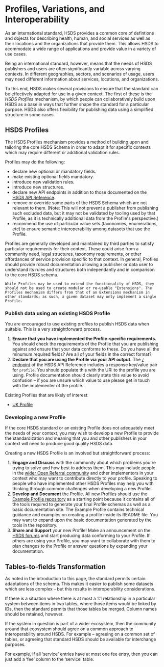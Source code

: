 Profiles, Variations, and Interoperability
=============================

As an international standard, HSDS provides a common core of defintions and objects for describing health, human, and social services as well as their locations and the organizations that provide them. This allows HSDS to acommodate a wide range of applications and provide value in a variety of use cases.

Being an international standard, however, means that the needs of HSDS publishers and users are often significantly variable across varying contexts. In different geographies, sectors, and scenarios of usage, users may need different information about services, locations, and organizations.

To this end, HSDS makes several provisions to ensure that the standard can be effectively adapted for use in a given context. The first of these is the *HSDS Profiles* mechanism, by which people can collaboratively build upon HSDS as a base in ways that further shape the standard for a particular purpose. HSDS also offers flexibility for publishing data using a simplified structure in some cases.


## HSDS Profiles

The HSDS Profiles mechanism provides a method of building upon and tailoring the core HSDS Schema in order to adapt it for specific contexts which may require different or additional validation rules.

Profiles may do the following:

* declare new optional or mandatory fields.
* make existing optional fields mandatory.
* introduce new validation rules.
* introduce new structures.
* declare new API endpoints in addition to those documented on the [HSDS API Reference](api_reference).
* remove or override some parts of the HSDS Schema which are not relevant to them. (Note: This will not prevent a publisher from publishing such excluded data, but it may not be validated by tooling used by that Profile, as it is technically additional data from the Profile's perspective.)
* recommend the use of particular value sets (taxonomies, enumerations, etc) to ensure semantic interoperability among datasets that use the Profile.

Profiles are generally developed and maintained by third parties to satisfy particular requirements for their context. These could arise from a community need, legal structures, taxonomy requirements, or other affordances of service provision specific to that context. In general, Profiles should provide robust documentation allowing a publisher or data user to understand its rules and structures both independantly and in comparison to the core HSDS schema.

```{admonition} Profiles are not Extensions
While Profiles may be used to extend the functionality of HSDS, they should not be used to create modular or re-usable "Extensions". The Profiles mechanism differs from that of an Extensions mechanism in other standards; as such, a given dataset may only implement a single Profile.
```

### Publish data using an existing HSDS Profile

You are encouraged to use existing profiles to publish HSDS data when suitable. This is a very straightforward process.

1. **Ensure that you have implemented the Profile-specific requirements.** You should check the requirements of the Profile that you are publishing against and ensure that your data conforms to these. Do you have all the minumum required fields? Are all of your fields in the correct format?
2. **Declare that you are using the Profile via your API output.** The [`/` endpoint](../hsds/api_reference.md#endpoint-details) of the HSDS API Reference includes a response key/value pair for `profile`. You should populate this with the URI to the profile you are using. Profile documentation should clearly state this value to avoid confusion &ndash; if you are unsure which value to use please get in touch with the implementer of the profile.

Existing Profiles that are likely of interest:

* [UK Profile](uk_compliance)

### Developing a new Profile

If the core HSDS standard or an existing Profile does not adequately meet the needs of your context, you may wish to develop a new Profile to provide the standardization and meaning that you and other publishers in your context will need to produce good quality HSDS data.

Creating a new HSDS Profile is an involved but straightforward process:

1. **Engage and Discuss** with the community about which problems you're trying to solve and how best to address them. This may include people in the [wider Open Referral community](https://forum.openreferral.org/) and other implementors in your context who may want to contribute directly to your profile. Speaking to people who have implemented other HSDS Profiles may help you with thinking through common challenges when developing a new Profile.
2. **Develop and Document** the Profile. All new Profiles should use the [Example Profile repository](https://github.com/openreferral/hsds_example_profile) as a starting point because it contains all of the tools required to generate your final Profile schemas as well as a basic documentation site. The Example Profile contains technical guidance and examples on creating a profile inside its README file. You may want to expand upon the basic documentation generated by the tools in the repository.
3. **Share and Support** your new Profile! Make an announcement on the [HSDS forums](https://forum.openreferral.org/) and start producing data conforming to your Profile. If others are using your Profile, you may want to collaborate with them to plan changes to the Profile or answer questions by expanding your documentation.

## Tables-to-fields Transformation

As noted in the introduction to this page, the standard permits certain adaptations of the schema. This makes it easier to publish some datasets which are less complex &ndash; but this results in interoperability considerations.

If there is a situation where there is at most a 1:1 relationship in a particular system between items in two tables, where those items would be linked by IDs, then the standard permits that those tables be merged. Column names should be retained, however.

If the system in question is part of a wider ecosystem, then the community around that ecosystem should agree on a common approach to interoperability around HSDS. For example &ndash;  agreeing on a common set of tables, or agreeing that standard HSDS should be available for interchange purposes.

For example, if all ‘service’ entries have at most one fee entry, then you can just add a ‘fee’ column to the ‘service’ table.
